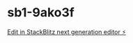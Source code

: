 # sb1-9ako3f

[Edit in StackBlitz next generation editor ⚡️](https://stackblitz.com/~/github.com/xqX252uC/sb1-9ako3f)